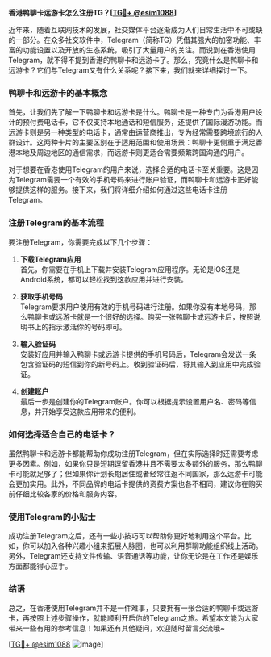 **香港鸭聊卡远游卡怎么注册TG？[[TG💪+ @esim1088](https://t.me/s/esim1088)]**

近年来，随着互联网技术的发展，社交媒体平台逐渐成为人们日常生活中不可或缺的一部分。在众多社交软件中，Telegram（简称TG）凭借其强大的加密功能、丰富的功能设置以及开放的生态系统，吸引了大量用户的关注。而说到在香港使用Telegram，就不得不提到香港的鸭聊卡和远游卡了。那么，究竟什么是鸭聊卡和远游卡？它们与Telegram又有什么关系呢？接下来，我们就来详细探讨一下。

### 鸭聊卡和远游卡的基本概念

首先，让我们先了解一下鸭聊卡和远游卡是什么。鸭聊卡是一种专门为香港用户设计的预付费电话卡，它不仅支持本地通话和短信服务，还提供了国际漫游功能。而远游卡则是另一种类型的电话卡，通常由运营商推出，专为经常需要跨境旅行的人群设计。这两种卡片的主要区别在于适用范围和使用场景：鸭聊卡更侧重于满足香港本地及周边地区的通信需求，而远游卡则更适合需要频繁跨国沟通的用户。

对于想要在香港使用Telegram的用户来说，选择合适的电话卡至关重要。这是因为Telegram需要一个有效的手机号码来进行账户验证，而鸭聊卡和远游卡正好能够提供这样的服务。接下来，我们将详细介绍如何通过这些电话卡注册Telegram。

### 注册Telegram的基本流程

要注册Telegram，你需要完成以下几个步骤：

1. **下载Telegram应用**  
   首先，你需要在手机上下载并安装Telegram应用程序。无论是iOS还是Android系统，都可以轻松找到这款应用并进行安装。

2. **获取手机号码**  
   Telegram要求用户使用有效的手机号码进行注册。如果你没有本地号码，那么鸭聊卡或远游卡就是一个很好的选择。购买一张鸭聊卡或远游卡后，按照说明书上的指示激活你的号码即可。

3. **输入验证码**  
   安装好应用并输入鸭聊卡或远游卡提供的手机号码后，Telegram会发送一条包含验证码的短信到你的新号码上。收到验证码后，将其输入到应用中完成验证。

4. **创建账户**  
   最后一步是创建你的Telegram账户。你可以根据提示设置用户名、密码等信息，并开始享受这款应用带来的便利。

### 如何选择适合自己的电话卡？

虽然鸭聊卡和远游卡都能帮助你成功注册Telegram，但在实际选择时还需要考虑更多因素。例如，如果你只是短期逗留香港并且不需要太多额外的服务，那么鸭聊卡可能就足够了；但如果你计划长期居住或者经常往返不同国家，那么远游卡可能会更加实用。此外，不同品牌的电话卡提供的资费方案也各不相同，建议你在购买前仔细比较各家的价格和服务内容。

### 使用Telegram的小贴士

成功注册Telegram之后，还有一些小技巧可以帮助你更好地利用这个平台。比如，你可以加入各种兴趣小组来拓展人脉圈，也可以利用群聊功能组织线上活动。另外，Telegram还支持文件传输、语音通话等功能，让你无论是在工作还是娱乐方面都能得心应手。

### 结语

总之，在香港使用Telegram并不是一件难事，只要拥有一张合适的鸭聊卡或远游卡，再按照上述步骤操作，就能顺利开启你的Telegram之旅。希望本文能为大家带来一些有用的参考信息！如果还有其他疑问，欢迎随时留言交流哦~

[[TG💪+ @esim1088](https://t.me/s/esim1088) ![Image](https://i.postimg.cc/4NQfJmqS/Snipaste-2025-05-13-00-14-12.png)]
